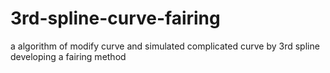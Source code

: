 # 3rd-spline-curve-fairing
a algorithm of modify curve and simulated complicated curve by 3rd spline 
developing a fairing method
